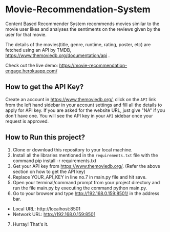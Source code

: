 # Movie-Recommendation-System

Content Based Recommender System recommends movies similar to the movie user likes and analyses the sentiments on the reviews given by the user for that movie.

The details of the movies(title, genre, runtime, rating, poster, etc) are fetched using an API by TMDB, https://www.themoviedb.org/documentation/api .

Check out the live demo: https://movie-recommendation-engage.herokuapp.com/ 

## How to get the API Key?

Create an account in https://www.themoviedb.org/, click on the ```API``` link from the left hand sidebar in your account settings and fill all the details to apply for API key. If you are asked for the website URL, just give "NA" if you don't have one. You will see the API key in your ```API``` sidebar once your request is approved.

## How to Run this project?

1. Clone or download this repository to your local machine.
2. Install all the libraries mentioned in the ```requirements.txt``` file with the command pip install -r requirements.txt
3. Get your API key from https://www.themoviedb.org/. (Refer the above section on how to get the API key)
4. Replace YOUR_API_KEY in line no.7 in main.py file and hit save.
5. Open your terminal/command prompt from your project directory and run the file main.py by executing the command python main.py.
6. Go to your browser and type http://192.168.0.159:8501/ in the address bar.
 - Local URL: http://localhost:8501
 - Network URL: http://192.168.0.159:8501
7. Hurray! That's it.
